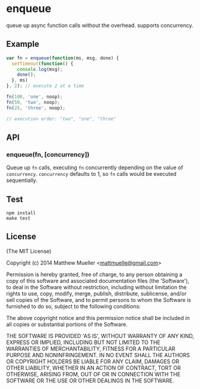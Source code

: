 
# enqueue

  queue up async function calls without the overhead. supports concurrency.

## Example

```js
var fn = enqueue(function(ms, msg, done) {
  setTimeout(function() {
    console.log(msg);
    done();
  }, ms)
}, 2); // execute 2 at a time

fn(100, 'one', noop);
fn(50, 'two', noop);
fn(25, 'three', noop);

// execution order: "two", "one", "three"
```

## API

### enqueue(fn, [concurrency])

Queue up `fn` calls, executing `fn` concurrently depending on the value of `concurrency`. `concurrency` defaults to 1, so `fn` calls would be executed sequentially.

## Test

```
npm install
make test
```

## License

(The MIT License)

Copyright (c) 2014 Matthew Mueller &lt;mattmuelle@gmail.com&gt;

Permission is hereby granted, free of charge, to any person obtaining
a copy of this software and associated documentation files (the
'Software'), to deal in the Software without restriction, including
without limitation the rights to use, copy, modify, merge, publish,
distribute, sublicense, and/or sell copies of the Software, and to
permit persons to whom the Software is furnished to do so, subject to
the following conditions:

The above copyright notice and this permission notice shall be
included in all copies or substantial portions of the Software.

THE SOFTWARE IS PROVIDED 'AS IS', WITHOUT WARRANTY OF ANY KIND,
EXPRESS OR IMPLIED, INCLUDING BUT NOT LIMITED TO THE WARRANTIES OF
MERCHANTABILITY, FITNESS FOR A PARTICULAR PURPOSE AND NONINFRINGEMENT.
IN NO EVENT SHALL THE AUTHORS OR COPYRIGHT HOLDERS BE LIABLE FOR ANY
CLAIM, DAMAGES OR OTHER LIABILITY, WHETHER IN AN ACTION OF CONTRACT,
TORT OR OTHERWISE, ARISING FROM, OUT OF OR IN CONNECTION WITH THE
SOFTWARE OR THE USE OR OTHER DEALINGS IN THE SOFTWARE.
